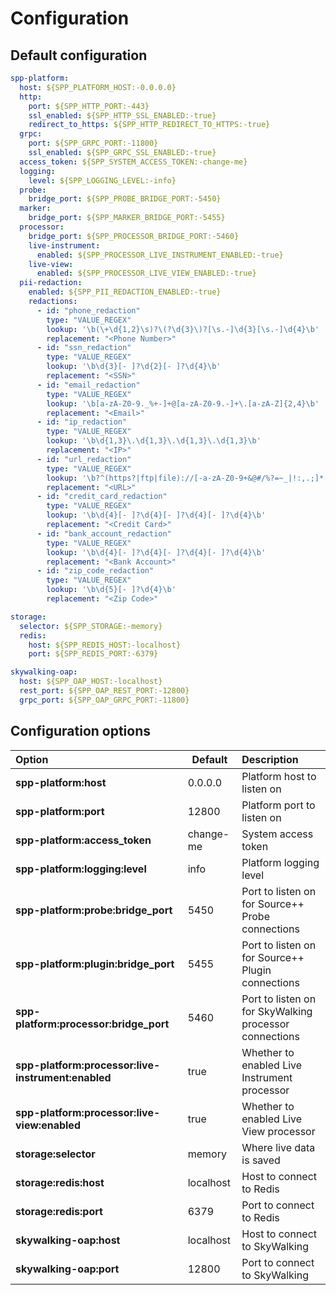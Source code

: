 # Configuration

## Default configuration

```yaml
spp-platform:
  host: ${SPP_PLATFORM_HOST:-0.0.0.0}
  http:
    port: ${SPP_HTTP_PORT:-443}
    ssl_enabled: ${SPP_HTTP_SSL_ENABLED:-true}
    redirect_to_https: ${SPP_HTTP_REDIRECT_TO_HTTPS:-true}
  grpc:
    port: ${SPP_GRPC_PORT:-11800}
    ssl_enabled: ${SPP_GRPC_SSL_ENABLED:-true}
  access_token: ${SPP_SYSTEM_ACCESS_TOKEN:-change-me}
  logging:
    level: ${SPP_LOGGING_LEVEL:-info}
  probe:
    bridge_port: ${SPP_PROBE_BRIDGE_PORT:-5450}
  marker:
    bridge_port: ${SPP_MARKER_BRIDGE_PORT:-5455}
  processor:
    bridge_port: ${SPP_PROCESSOR_BRIDGE_PORT:-5460}
    live-instrument:
      enabled: ${SPP_PROCESSOR_LIVE_INSTRUMENT_ENABLED:-true}
    live-view:
      enabled: ${SPP_PROCESSOR_LIVE_VIEW_ENABLED:-true}
  pii-redaction:
    enabled: ${SPP_PII_REDACTION_ENABLED:-true}
    redactions:
      - id: "phone_redaction"
        type: "VALUE_REGEX"
        lookup: '\b(\+\d{1,2}\s)?\(?\d{3}\)?[\s.-]\d{3}[\s.-]\d{4}\b'
        replacement: "<Phone Number>"
      - id: "ssn_redaction"
        type: "VALUE_REGEX"
        lookup: '\b\d{3}[- ]?\d{2}[- ]?\d{4}\b'
        replacement: "<SSN>"
      - id: "email_redaction"
        type: "VALUE_REGEX"
        lookup: '\b[a-zA-Z0-9._%+-]+@[a-zA-Z0-9.-]+\.[a-zA-Z]{2,4}\b'
        replacement: "<Email>"
      - id: "ip_redaction"
        type: "VALUE_REGEX"
        lookup: '\b\d{1,3}\.\d{1,3}\.\d{1,3}\.\d{1,3}\b'
        replacement: "<IP>"
      - id: "url_redaction"
        type: "VALUE_REGEX"
        lookup: '\b?^(https?|ftp|file)://[-a-zA-Z0-9+&@#/%?=~_|!:,.;]*[-a-zA-Z0-9+&@#/%=~_|]\b?'
        replacement: "<URL>"
      - id: "credit_card_redaction"
        type: "VALUE_REGEX"
        lookup: '\b\d{4}[- ]?\d{4}[- ]?\d{4}[- ]?\d{4}\b'
        replacement: "<Credit Card>"
      - id: "bank_account_redaction"
        type: "VALUE_REGEX"
        lookup: '\b\d{4}[- ]?\d{4}[- ]?\d{4}[- ]?\d{4}\b'
        replacement: "<Bank Account>"
      - id: "zip_code_redaction"
        type: "VALUE_REGEX"
        lookup: '\b\d{5}[- ]?\d{4}\b'
        replacement: "<Zip Code>"

storage:
  selector: ${SPP_STORAGE:-memory}
  redis:
    host: ${SPP_REDIS_HOST:-localhost}
    port: ${SPP_REDIS_PORT:-6379}

skywalking-oap:
  host: ${SPP_OAP_HOST:-localhost}
  rest_port: ${SPP_OAP_REST_PORT:-12800}
  grpc_port: ${SPP_OAP_GRPC_PORT:-11800}
```

## Configuration options

| Option                                             | Default   | Description                                            |
|:---------------------------------------------------|-----------|:-------------------------------------------------------|
| **spp-platform:host**                              | 0.0.0.0   | Platform host to listen on                             |
| **spp-platform:port**                              | 12800     | Platform port to listen on                             |
| **spp-platform:access_token**                      | change-me | System access token                                    |
| **spp-platform:logging:level**                     | info      | Platform logging level                                 |
| **spp-platform:probe:bridge_port**                 | 5450      | Port to listen on for Source++ Probe connections       |
| **spp-platform:plugin:bridge_port**                | 5455      | Port to listen on for Source++ Plugin connections      |
| **spp-platform:processor:bridge_port**             | 5460      | Port to listen on for SkyWalking processor connections |
| **spp-platform:processor:live-instrument:enabled** | true      | Whether to enabled Live Instrument processor           |
| **spp-platform:processor:live-view:enabled**       | true      | Whether to enabled Live View processor                 |
| **storage:selector**                               | memory    | Where live data is saved                               |
| **storage:redis:host**                             | localhost | Host to connect to Redis                               |
| **storage:redis:port**                             | 6379      | Port to connect to Redis                               |
| **skywalking-oap:host**                            | localhost | Host to connect to SkyWalking                          |
| **skywalking-oap:port**                            | 12800     | Port to connect to SkyWalking                          |

